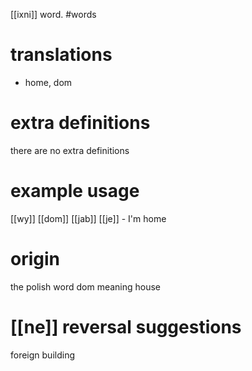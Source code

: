 [[ixni]] word.
#words
# translations
- home, dom
# extra definitions
there are no extra definitions
# example usage
[[wy]] [[dom]] [[jab]] [[je]] - I'm home
# origin
the polish word dom meaning house 
# [[ne]] reversal suggestions
foreign building